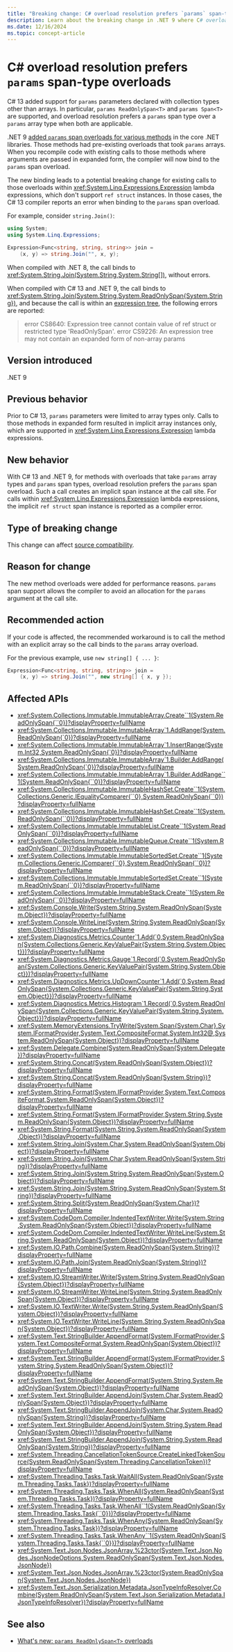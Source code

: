 ```yaml
---
title: "Breaking change: C# overload resolution prefers `params` span-type overloads"
description: Learn about the breaking change in .NET 9 where C# overload resolution prefers `params` span-type overloads, which can't be used in `Expression` lambdas.
ms.date: 12/16/2024
ms.topic: concept-article
---
```


# C# overload resolution prefers `params` span-type overloads

C# 13 added support for `params` parameters declared with collection types other than arrays. In particular, `params ReadOnlySpan<T>` and `params Span<T>` are supported, and overload resolution prefers a `params` span type over a `params` array type when both are applicable.

.NET 9 [added `params` span overloads for various methods](../../../whats-new/dotnet-9/libraries.md#params-readonlyspant-overloads) in the core .NET libraries. Those methods had pre-existing overloads that took `params` arrays. When you recompile code with existing calls to those methods where arguments are passed in expanded form, the compiler will now bind to the `params` span overload.

The new binding leads to a potential breaking change for existing calls to those overloads within <xref:System.Linq.Expressions.Expression> lambda expressions, which don't support `ref struct` instances. In those cases, the C# 13 compiler reports an error when binding to the `params` span overload.

For example, consider `string.Join()`:

```csharp
using System;
using System.Linq.Expressions;

Expression<Func<string, string, string>> join =
    (x, y) => string.Join("", x, y);
```

When compiled with .NET 8, the call binds to <xref:System.String.Join(System.String,System.String[])>, without errors.

When compiled with C# 13 and .NET 9, the call binds to <xref:System.String.Join(System.String,System.ReadOnlySpan{System.String})>, and because the call is within an [expression tree](xref:System.Linq.Expressions.Expression), the following errors are reported:

> error CS8640: Expression tree cannot contain value of ref struct or restricted type 'ReadOnlySpan'.
> error CS9226: An expression tree may not contain an expanded form of non-array params

## Version introduced

.NET 9

## Previous behavior

Prior to C# 13, `params` parameters were limited to array types only. Calls to those methods in expanded form resulted in implicit array instances only, which are supported in <xref:System.Linq.Expressions.Expression> lambda expressions.

## New behavior

With C# 13 and .NET 9, for methods with overloads that take `params` array types and `params` span types, overload resolution prefers the `params` span overload. Such a call creates an implicit span instance at the call site. For calls within <xref:System.Linq.Expressions.Expression> lambda expressions, the implicit `ref struct` span instance is reported as a compiler error.

## Type of breaking change

This change can affect [source compatibility](../../categories.md#source-compatibility).

## Reason for change

The new method overloads were added for performance reasons. `params` span support allows the compiler to avoid an allocation for the `params` argument at the call site.

## Recommended action

If your code is affected, the recommended workaround is to call the method with an explicit array so the call binds to the `params` array overload.

For the previous example, use `new string[] { ... }`:

```csharp
Expression<Func<string, string, string>> join =
    (x, y) => string.Join("", new string[] { x, y });
```

## Affected APIs

- <xref:System.Collections.Immutable.ImmutableArray.Create``1(System.ReadOnlySpan{``0})?displayProperty=fullName>
- <xref:System.Collections.Immutable.ImmutableArray`1.AddRange(System.ReadOnlySpan{`0})?displayProperty=fullName>
- <xref:System.Collections.Immutable.ImmutableArray`1.InsertRange(System.Int32,System.ReadOnlySpan{`0})?displayProperty=fullName>
- <xref:System.Collections.Immutable.ImmutableArray`1.Builder.AddRange(System.ReadOnlySpan{`0})?displayProperty=fullName>
- <xref:System.Collections.Immutable.ImmutableArray`1.Builder.AddRange``1(System.ReadOnlySpan{``0})?displayProperty=fullName>
- <xref:System.Collections.Immutable.ImmutableHashSet.Create``1(System.Collections.Generic.IEqualityComparer{``0},System.ReadOnlySpan{``0})?displayProperty=fullName>
- <xref:System.Collections.Immutable.ImmutableHashSet.Create``1(System.ReadOnlySpan{``0})?displayProperty=fullName>
- <xref:System.Collections.Immutable.ImmutableList.Create``1(System.ReadOnlySpan{``0})?displayProperty=fullName>
- <xref:System.Collections.Immutable.ImmutableQueue.Create``1(System.ReadOnlySpan{``0})?displayProperty=fullName>
- <xref:System.Collections.Immutable.ImmutableSortedSet.Create``1(System.Collections.Generic.IComparer{``0},System.ReadOnlySpan{``0})?displayProperty=fullName>
- <xref:System.Collections.Immutable.ImmutableSortedSet.Create``1(System.ReadOnlySpan{``0})?displayProperty=fullName>
- <xref:System.Collections.Immutable.ImmutableStack.Create``1(System.ReadOnlySpan{``0})?displayProperty=fullName>
- <xref:System.Console.Write(System.String,System.ReadOnlySpan{System.Object})?displayProperty=fullName>
- <xref:System.Console.WriteLine(System.String,System.ReadOnlySpan{System.Object})?displayProperty=fullName>
- <xref:System.Diagnostics.Metrics.Counter`1.Add(`0,System.ReadOnlySpan{System.Collections.Generic.KeyValuePair{System.String,System.Object}})?displayProperty=fullName>
- <xref:System.Diagnostics.Metrics.Gauge`1.Record(`0,System.ReadOnlySpan{System.Collections.Generic.KeyValuePair{System.String,System.Object}})?displayProperty=fullName>
- <xref:System.Diagnostics.Metrics.UpDownCounter`1.Add(`0,System.ReadOnlySpan{System.Collections.Generic.KeyValuePair{System.String,System.Object}})?displayProperty=fullName>
- <xref:System.Diagnostics.Metrics.Histogram`1.Record(`0,System.ReadOnlySpan{System.Collections.Generic.KeyValuePair{System.String,System.Object}})?displayProperty=fullName>
- <xref:System.MemoryExtensions.TryWrite(System.Span{System.Char},System.IFormatProvider,System.Text.CompositeFormat,System.Int32@,System.ReadOnlySpan{System.Object})?displayProperty=fullName>
- <xref:System.Delegate.Combine(System.ReadOnlySpan{System.Delegate})?displayProperty=fullName>
- <xref:System.String.Concat(System.ReadOnlySpan{System.Object})?displayProperty=fullName>
- <xref:System.String.Concat(System.ReadOnlySpan{System.String})?displayProperty=fullName>
- <xref:System.String.Format(System.IFormatProvider,System.Text.CompositeFormat,System.ReadOnlySpan{System.Object})?displayProperty=fullName>
- <xref:System.String.Format(System.IFormatProvider,System.String,System.ReadOnlySpan{System.Object})?displayProperty=fullName>
- <xref:System.String.Format(System.String,System.ReadOnlySpan{System.Object})?displayProperty=fullName>
- <xref:System.String.Join(System.Char,System.ReadOnlySpan{System.Object})?displayProperty=fullName>
- <xref:System.String.Join(System.Char,System.ReadOnlySpan{System.String})?displayProperty=fullName>
- <xref:System.String.Join(System.String,System.ReadOnlySpan{System.Object})?displayProperty=fullName>
- <xref:System.String.Join(System.String,System.ReadOnlySpan{System.String})?displayProperty=fullName>
- <xref:System.String.Split(System.ReadOnlySpan{System.Char})?displayProperty=fullName>
- <xref:System.CodeDom.Compiler.IndentedTextWriter.Write(System.String,System.ReadOnlySpan{System.Object})?displayProperty=fullName>
- <xref:System.CodeDom.Compiler.IndentedTextWriter.WriteLine(System.String,System.ReadOnlySpan{System.Object})?displayProperty=fullName>
- <xref:System.IO.Path.Combine(System.ReadOnlySpan{System.String})?displayProperty=fullName>
- <xref:System.IO.Path.Join(System.ReadOnlySpan{System.String})?displayProperty=fullName>
- <xref:System.IO.StreamWriter.Write(System.String,System.ReadOnlySpan{System.Object})?displayProperty=fullName>
- <xref:System.IO.StreamWriter.WriteLine(System.String,System.ReadOnlySpan{System.Object})?displayProperty=fullName>
- <xref:System.IO.TextWriter.Write(System.String,System.ReadOnlySpan{System.Object})?displayProperty=fullName>
- <xref:System.IO.TextWriter.WriteLine(System.String,System.ReadOnlySpan{System.Object})?displayProperty=fullName>
- <xref:System.Text.StringBuilder.AppendFormat(System.IFormatProvider,System.Text.CompositeFormat,System.ReadOnlySpan{System.Object})?displayProperty=fullName>
- <xref:System.Text.StringBuilder.AppendFormat(System.IFormatProvider,System.String,System.ReadOnlySpan{System.Object})?displayProperty=fullName>
- <xref:System.Text.StringBuilder.AppendFormat(System.String,System.ReadOnlySpan{System.Object})?displayProperty=fullName>
- <xref:System.Text.StringBuilder.AppendJoin(System.Char,System.ReadOnlySpan{System.Object})?displayProperty=fullName>
- <xref:System.Text.StringBuilder.AppendJoin(System.Char,System.ReadOnlySpan{System.String})?displayProperty=fullName>
- <xref:System.Text.StringBuilder.AppendJoin(System.String,System.ReadOnlySpan{System.Object})?displayProperty=fullName>
- <xref:System.Text.StringBuilder.AppendJoin(System.String,System.ReadOnlySpan{System.String})?displayProperty=fullName>
- <xref:System.Threading.CancellationTokenSource.CreateLinkedTokenSource(System.ReadOnlySpan{System.Threading.CancellationToken})?displayProperty=fullName>
- <xref:System.Threading.Tasks.Task.WaitAll(System.ReadOnlySpan{System.Threading.Tasks.Task})?displayProperty=fullName>
- <xref:System.Threading.Tasks.Task.WhenAll(System.ReadOnlySpan{System.Threading.Tasks.Task})?displayProperty=fullName>
- <xref:System.Threading.Tasks.Task.WhenAll``1(System.ReadOnlySpan{System.Threading.Tasks.Task{``0}})?displayProperty=fullName>
- <xref:System.Threading.Tasks.Task.WhenAny(System.ReadOnlySpan{System.Threading.Tasks.Task})?displayProperty=fullName>
- <xref:System.Threading.Tasks.Task.WhenAny``1(System.ReadOnlySpan{System.Threading.Tasks.Task{``0}})?displayProperty=fullName>
- <xref:System.Text.Json.Nodes.JsonArray.%23ctor(System.Text.Json.Nodes.JsonNodeOptions,System.ReadOnlySpan{System.Text.Json.Nodes.JsonNode})>
- <xref:System.Text.Json.Nodes.JsonArray.%23ctor(System.ReadOnlySpan{System.Text.Json.Nodes.JsonNode})>
- <xref:System.Text.Json.Serialization.Metadata.JsonTypeInfoResolver.Combine(System.ReadOnlySpan{System.Text.Json.Serialization.Metadata.IJsonTypeInfoResolver})?displayProperty=fullName>

## See also

- [What's new: `params ReadOnlySpan<T>` overloads](../../../whats-new/dotnet-9/libraries.md#params-readonlyspant-overloads)
